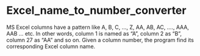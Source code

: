 # Excel_name_to_number_converter
MS Excel columns have a pattern like A, B, C, …, Z, AA, AB, AC, …., AAA, AAB … etc. 
In other words, column 1 is named as “A”, column 2 as “B”, column 27 as “AA” and so on.
Given a column number, the program find its corresponding Excel column name.
